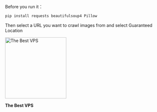 Before you run it：
```bash
pip install requests beautifulsoup4 Pillow
```
Then select a URL you want to crawl images from and select Guaranteed Location

<a href="https://www.vultr.com/?ref=9581345">
    <img src="https://i.ibb.co/yScLj04/R.png" width="200" alt="The Best VPS">
</a>

**The Best VPS**
